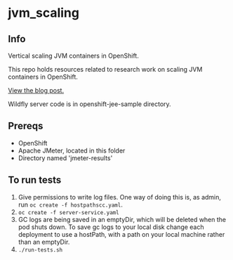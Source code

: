 # jvm_scaling
## Info
Vertical scaling JVM containers in OpenShift.

This repo holds resources related to research work on scaling JVM containers in OpenShift.

[View the blog post.](https://blog.openshift.com/)

Wildfly server code is in openshift-jee-sample directory.

## Prereqs
- OpenShift
- Apache JMeter, located in this folder
- Directory named 'jmeter-results'

## To run tests
1. Give permissions to write log files. One way of doing this is, as admin, run `oc create -f hostpathscc.yaml`.
2. `oc create -f server-service.yaml`
3. GC logs are being saved in an emptyDir, which will be deleted when the pod shuts down. To save gc logs to your local disk change each deployment to use a hostPath, with a path on your local machine rather than an emptyDir.
4. `./run-tests.sh`


